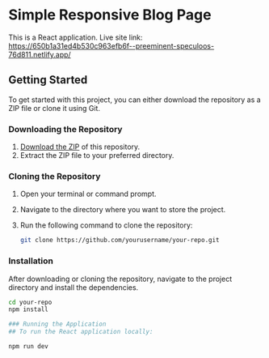 # Simple Responsive Blog Page

This is a React application.
Live site link: https://650b1a31ed4b530c963efb6f--preeminent-speculoos-76d811.netlify.app/

## Getting Started

To get started with this project, you can either download the repository as a ZIP file or clone it using Git.

### Downloading the Repository

1. [Download the ZIP](https://github.com/nayem-upo/simple-blog-page.git) of this repository.
2. Extract the ZIP file to your preferred directory.

### Cloning the Repository

1. Open your terminal or command prompt.
2. Navigate to the directory where you want to store the project.
3. Run the following command to clone the repository:

   ```bash
   git clone https://github.com/yourusername/your-repo.git

### Installation
After downloading or cloning the repository, navigate to the project directory and install the dependencies.

   ```bash
   cd your-repo
   npm install

   ### Running the Application
   ## To run the React application locally:
   
   npm run dev